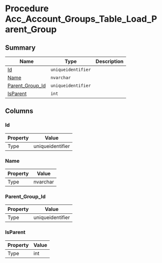 # Procedure Acc_Account_Groups_Table_Load_Parent_Group


## Summary

| Name | Type | Description |
| - | - | --- |
|[Id](#id)|`uniqueidentifier` ||
|[Name](#name)|`nvarchar` ||
|[Parent_Group_Id](#parent_group_id)|`uniqueidentifier` ||
|[IsParent](#isparent)|`int` ||

## Columns

### Id

| Property | Value |
| - | - |
|Type|uniqueidentifier|

### Name

| Property | Value |
| - | - |
|Type|nvarchar|

### Parent_Group_Id

| Property | Value |
| - | - |
|Type|uniqueidentifier|

### IsParent

| Property | Value |
| - | - |
|Type|int|


